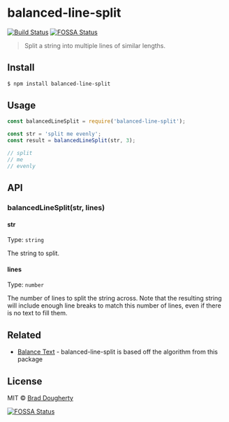 # balanced-line-split
[![Build Status](https://travis-ci.org/bdougherty/balanced-line-split.svg?branch=master)](https://travis-ci.org/bdougherty/balanced-line-split) [![FOSSA Status](https://app.fossa.io/api/projects/git%2Bgithub.com%2Fbdougherty%2Fbalanced-line-split.svg?type=shield)](https://app.fossa.io/projects/git%2Bgithub.com%2Fbdougherty%2Fbalanced-line-split?ref=badge_shield)


> Split a string into multiple lines of similar lengths.

## Install

```sh
$ npm install balanced-line-split
```

## Usage

```js
const balancedLineSplit = require('balanced-line-split');

const str = 'split me evenly';
const result = balancedLineSplit(str, 3);

// split
// me
// evenly
```

## API

### balancedLineSplit(str, lines)

#### str

Type: `string`

The string to split.

#### lines

Type: `number`

The number of lines to split the string across. Note that the resulting string will include enough line breaks to match this number of lines, even if there is no text to fill them.

## Related

* [Balance Text](https://github.com/adobe-webplatform/balance-text) - balanced-line-split is based off the algorithm from this package

## License

MIT © [Brad Dougherty](https://brad.is)


[![FOSSA Status](https://app.fossa.io/api/projects/git%2Bgithub.com%2Fbdougherty%2Fbalanced-line-split.svg?type=large)](https://app.fossa.io/projects/git%2Bgithub.com%2Fbdougherty%2Fbalanced-line-split?ref=badge_large)
